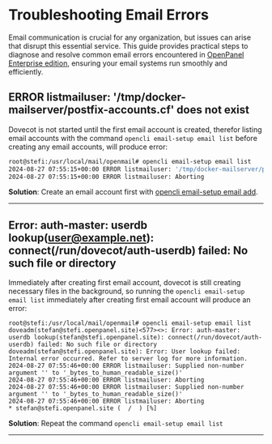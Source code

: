 # Troubleshooting Email Errors

Email communication is crucial for any organization, but issues can arise that disrupt this essential service. This guide provides practical steps to diagnose and resolve common email errors encountered in [OpenPanel Enterprise edition](/product/openpanel-premium-control-panel/), ensuring your email systems run smoothly and efficiently.

## ERROR listmailuser: '/tmp/docker-mailserver/postfix-accounts.cf' does not exist

Dovecot is not started until the first email account is created, therefor listing email accounts with the command `opencli email-setup email list` before creating any email accounts, will produce error:
```bash
root@stefi:/usr/local/mail/openmail# opencli email-setup email list
2024-08-27 07:55:15+00:00 ERROR listmailuser: '/tmp/docker-mailserver/postfix-accounts.cf' does not exist
2024-08-27 07:55:15+00:00 ERROR listmailuser: Aborting
```

**Solution**: Create an email account first with [opencli email-setup email add](https://dev.openpanel.com/cli/email.html#Create-email).

----


## Error: auth-master: userdb lookup(user@example.net): connect(/run/dovecot/auth-userdb) failed: No such file or directory

Immediately after creating first email account, dovecot is still creating necessary files in the background, so running the `opencli email-setup email list`  immediately after creating first email account will produce an error:

```
root@stefi:/usr/local/mail/openmail# opencli email-setup email list
doveadm(stefan@stefi.openpanel.site)<577><>: Error: auth-master: userdb lookup(stefan@stefi.openpanel.site): connect(/run/dovecot/auth-userdb) failed: No such file or directory
doveadm(stefan@stefi.openpanel.site): Error: User lookup failed: Internal error occurred. Refer to server log for more information.
2024-08-27 07:55:46+00:00 ERROR listmailuser: Supplied non-number argument '' to '_bytes_to_human_readable_size()'
2024-08-27 07:55:46+00:00 ERROR listmailuser: Aborting
2024-08-27 07:55:46+00:00 ERROR listmailuser: Supplied non-number argument '' to '_bytes_to_human_readable_size()'
2024-08-27 07:55:46+00:00 ERROR listmailuser: Aborting
* stefan@stefi.openpanel.site (  /  ) [%]
```

**Solution**: Repeat the command `opencli email-setup email list`

----
